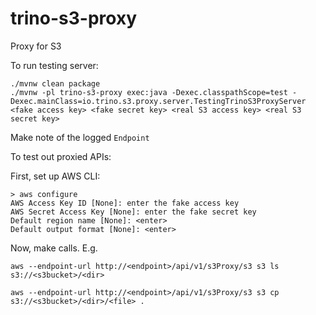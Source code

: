 # trino-s3-proxy
Proxy for S3

To run testing server:

```shell
./mvnw clean package
./mvnw -pl trino-s3-proxy exec:java -Dexec.classpathScope=test -Dexec.mainClass=io.trino.s3.proxy.server.TestingTrinoS3ProxyServer <fake access key> <fake secret key> <real S3 access key> <real S3 secret key>
```

Make note of the logged `Endpoint`

To test out proxied APIs:

First, set up AWS CLI:

```shell
> aws configure
AWS Access Key ID [None]: enter the fake access key
AWS Secret Access Key [None]: enter the fake secret key
Default region name [None]: <enter>
Default output format [None]: <enter>
```

Now, make calls. E.g.

```shell
aws --endpoint-url http://<endpoint>/api/v1/s3Proxy/s3 s3 ls s3://<s3bucket>/<dir>

aws --endpoint-url http://<endpoint>/api/v1/s3Proxy/s3 s3 cp s3://<s3bucket>/<dir>/<file> .
```
